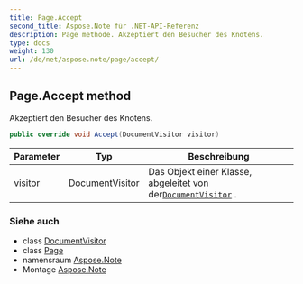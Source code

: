```yaml
---
title: Page.Accept
second_title: Aspose.Note für .NET-API-Referenz
description: Page methode. Akzeptiert den Besucher des Knotens.
type: docs
weight: 130
url: /de/net/aspose.note/page/accept/
---
```

## Page.Accept method

Akzeptiert den Besucher des Knotens.

```csharp
public override void Accept(DocumentVisitor visitor)
```

| Parameter | Typ | Beschreibung |
| --- | --- | --- |
| visitor | DocumentVisitor | Das Objekt einer Klasse, abgeleitet von der[`DocumentVisitor`](../../documentvisitor/) . |

### Siehe auch

* class [DocumentVisitor](../../documentvisitor/)
* class [Page](../)
* namensraum [Aspose.Note](../../page/)
* Montage [Aspose.Note](../../../)


